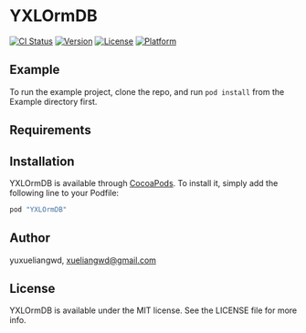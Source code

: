 # YXLOrmDB

[![CI Status](http://img.shields.io/travis/yuxueliangwd/YXLOrmDB.svg?style=flat)](https://travis-ci.org/yuxueliangwd/YXLOrmDB)
[![Version](https://img.shields.io/cocoapods/v/YXLOrmDB.svg?style=flat)](http://cocoapods.org/pods/YXLOrmDB)
[![License](https://img.shields.io/cocoapods/l/YXLOrmDB.svg?style=flat)](http://cocoapods.org/pods/YXLOrmDB)
[![Platform](https://img.shields.io/cocoapods/p/YXLOrmDB.svg?style=flat)](http://cocoapods.org/pods/YXLOrmDB)

## Example

To run the example project, clone the repo, and run `pod install` from the Example directory first.

## Requirements

## Installation

YXLOrmDB is available through [CocoaPods](http://cocoapods.org). To install
it, simply add the following line to your Podfile:

```ruby
pod "YXLOrmDB"
```

## Author

yuxueliangwd, xueliangwd@gmail.com

## License

YXLOrmDB is available under the MIT license. See the LICENSE file for more info.
